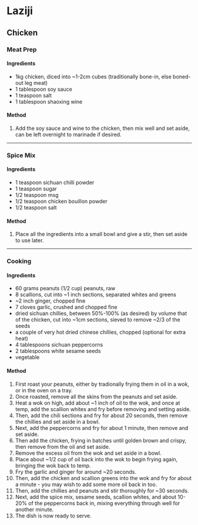 # Laziji

## Chicken

### Meat Prep

#### Ingredients

* 1kg chicken, diced into ~1-2cm cubes (traditionally bone-in, else boned-out leg meat)
* 1 tablespoon soy sauce
* 1 teaspoon salt
* 1 tablespoon shaoxing wine

#### Method

1. Add the soy sauce and wine to the chicken, then mix well and set aside, can be left overnight to marinade if desired.

---

### Spice Mix

#### Ingredients

* 1 teaspoon sichuan chilli powder
* 1 teaspoon sugar
* 1/2 teaspoon msg
* 1/2 teaspoon chicken bouillon powder
* 1/2 teaspoon salt

#### Method

1. Place all the ingredients into a small bowl and give a stir, then set aside to use later.

---

### Cooking

#### Ingredients

* 60 grams peanuts (1/2 cup) peanuts, raw
* 8 scallions, cut into ~1 inch sections, separated whites and greens
* ~2 inch ginger, chopped fine
* 7 cloves garlic, crushed and chopped fine
* dried sichuan chillies, between 50%-100% (as desired) by volume that of the chicken, cut into ~1cm sections, sieved to remove ~2/3 of the seeds
* a couple of very hot dried chinese chillies, chopped (optional for extra heat)
* 4 tablespoons sichuan peppercorns
* 2 tablespoons white sesame seeds
* vegetable

#### Method

1. First roast your peanuts, either by tradionally frying them in oil in a wok, or in the oven on a tray.
1. Once roasted, remove all the skins from the peanuts and set aside.
1. Heat a wok on high, add about ~1 inch of oil to the wok, and once at temp, add the scallion whites and fry before removing and setting aside.
1. Then, add the chili sections and fry for about 20 seconds, then remove the chillies and set aside in a bowl.
1. Next, add the peppercorns and fry for about 1 minute, then remove and set aside.
1. Then add the chicken, frying in batches until golden brown and crispy, then remove from the oil and set aside.
1. Remove the excess oil from the wok and set aside in a bowl.
1. Place about ~1/2 cup of oil back into the wok to begin frying again, bringing the wok back to temp.
1. Fry the garlic and ginger for around ~20 seconds.
1. Then, add the chicken and scallion greens into the wok and fry for about a minute - you may wish to add some more oil back in too.
1. Then, add the chillies and peanuts and stir thoroughly for ~30 seconds.
1. Next, add the spice mix, sesame seeds, scallion whites, and about 10-20% of the peppercorns back in, mixing everything through well for another minute.
1. The dish is now ready to serve.
